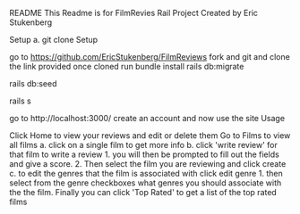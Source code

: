 README This Readme is for FilmRevies Rail Project Created by Eric Stukenberg

Setup a. git clone Setup

go to https://github.com/EricStukenberg/FilmReviews fork and git and clone the link provided once cloned run bundle install rails db:migrate

rails db:seed

rails s

go to http://localhost:3000/ create an account and now use the site Usage

Click Home to view your reviews and edit or delete them Go to Films to view all films a. click on a single film to get more info b. click 'write review' for that film to write a review 1. you will then be prompted to fill out the fields and give a score. 2. Then select the film you are reviewing and click create c. to edit the genres that the film is associated with click edit genre 1. then select from the genre checkboxes what genres you should associate with the the film. Finally you can click 'Top Rated' to get a list of the top rated films
